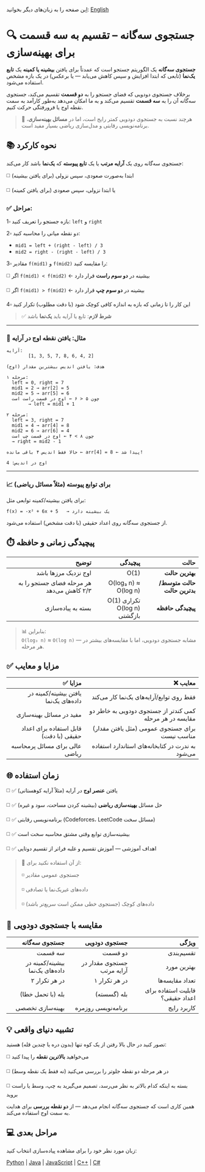 اِین صفحه را به زبان‌های دیگر بخوانید: [English](/search/array-based-search/ternary-search/README.md)

# 🔍 جستجوی سه‌گانه – تقسیم به سه قسمت برای بهینه‌سازی

**جستجوی سه‌گانه** یک الگوریتم جستجو است که عمدتاً برای یافتن **بیشینه یا کمینه** یک **تابع یک‌نما** (تابعی که ابتدا افزایش و سپس کاهش می‌یابد — یا برعکس) در یک بازه مشخص استفاده می‌شود.

برخلاف جستجوی دودویی که فضای جستجو را به **دو قسمت** تقسیم می‌کند، جستجوی سه‌گانه آن را به **سه قسمت** تقسیم می‌کند و به ما امکان می‌دهد به‌طور کارآمد به سمت نقطه اوج یا فرورفتگی حرکت کنیم.

> 📌 هرچند نسبت به جستجوی دودویی کمتر رایج است، اما در **مسائل بهینه‌سازی**، برنامه‌نویسی رقابتی و مدل‌سازی ریاضی بسیار مفید است.

## 📚 نحوه کارکرد

جستجوی سه‌گانه روی یک **آرایه مرتب** یا یک **تابع پیوسته** که **یک‌نما** باشد کار می‌کند:

◻️​ ابتدا به‌صورت صعودی، سپس نزولی (برای یافتن بیشینه)

◻️​ یا ابتدا نزولی، سپس صعودی (برای یافتن کمینه)

### ✅ مراحل:
1▫️​ بازه جستجو را تعریف کنید: `left` و `right`

2▫️​ دو نقطه میانی را محاسبه کنید:
   - `‭mid1 = left + (right - left) / 3‬`
   - `‭mid2 = right - (right - left) / 3‬`

3▫️​ مقادیر `‭f(mid1)‬` و `‭f(mid2)‬` را مقایسه کنید:
   
   ◻️​ اگر `‭f(mid1) < f(mid2)‬` ← بیشینه در **دو سوم راست** قرار دارد
   
   ◻️​ اگر `‭f(mid1) > f(mid2)‬` ← بیشینه در **دو سوم چپ** قرار دارد

4▫️​ این کار را تا زمانی که بازه به اندازه کافی کوچک شود (با دقت مطلوب) تکرار کنید

> ✅ **شرط لازم**: تابع یا آرایه باید **یک‌نما** باشد

---

### 🧩 مثال: یافتن نقطه اوج در آرایه

```text
آرایه:
        ‭[1, 3, 5, 7, 8, 6, 4, 2]‬

هدف: یافتن اندیس بیشترین مقدار (اوج)

مرحله ۱:
  ‭left = 0, right = 7‬
  ‭mid1 = 2 → arr[2] = 5‬
  ‭mid2 = 5 → arr[5] = 6‬
  چون ۵ < ۶ ← اوج در قسمت راست است 
        ‭→ left = mid1 + 1 ‬

مرحله ۲:
  ‭left = 3, right = 7‬
  ‭mid1 = 4 → arr[4] = 8‬
  ‭mid2 = 6 → arr[6] = 4‬
  چون ۸ > ۴ ← اوج در قسمت چپ است 
  ‭→ right = mid2 - 1 ‬

حالا فقط اندیس ۴ باقی مانده ← arr[4] = 8 ← پیدا شد!

اوج در اندیس: 4
```

---

### 📈 برای توابع پیوسته (مثلاً مسائل ریاضی)

برای یافتن بیشینه/کمینه توابعی مثل:
```text
f(x) = -x² + 6x + 5   → یک بیشینه دارد
```

از جستجوی سه‌گانه روی اعداد حقیقی (با دقت مشخص) استفاده می‌شود.

## ⏱️ پیچیدگی زمانی و حافظه

| توضیح | پیچیدگی | حالت |
|-------------:|------------:|--------:|
| اوج نزدیک مرزها باشد | O(1) | **بهترین حالت** |
| هر مرحله فضای جستجو را به ۲/۳ کاهش می‌دهد | O(log₃ n) ≈ O(log n) | **حالت متوسط/بدترین حالت** |
| بسته به پیاده‌سازی | O(1) تکراری<br>O(log n) بازگشتی | **پیچیدگی حافظه** |


> 📊 بنابراین:  
> `O(log₃ n)` ≈ `O(log n)` — مشابه جستجوی دودویی، اما با مقایسه‌های بیشتر در هر مرحله.

## ✅ مزایا و معایب

| ✅ مزایا | ❌ معایب |
|-------:|--------:|
| یافتن بیشینه/کمینه در داده‌های یک‌نما | فقط روی توابع/آرایه‌های یک‌نما کار می‌کند |
| مفید در مسائل بهینه‌سازی | کمی کندتر از جستجوی دودویی به خاطر دو مقایسه در هر مرحله |
| قابل استفاده برای اعداد حقیقی (با دقت) | برای جستجوی عمومی (مثل یافتن مقدار) مناسب نیست |
| عالی برای مسائل پرمحاسبه ریاضی | به ندرت در کتابخانه‌های استاندارد استفاده می‌شود |

## 🌐 زمان استفاده

◻️​ ✅ یافتن **عنصر اوج** در آرایه (مثلاً آرایه کوهستانی)

◻️​ ✅ حل مسائل **بهینه‌سازی ریاضی** (بیشینه کردن مساحت، سود و غیره)

◻️​ ✅ برنامه‌نویسی رقابتی (Codeforces، LeetCode مسائل سخت)

◻️​ ✅ بیشینه‌سازی توابع وقتی مشتق محاسبه سخت است

◻️​ ✅ اهداف آموزشی — آموزش تقسیم و غلبه فراتر از تقسیم دوتایی

> 🚫 از آن استفاده نکنید برای:
>
> ◽ جستجوی عمومی مقادیر
>
> ◽ داده‌های غیریک‌نما یا تصادفی
>
> ◽ داده‌های کوچک (جستجوی خطی ممکن است سریع‌تر باشد)

## 🔁 مقایسه با جستجوی دودویی

| جستجوی سه‌گانه | جستجوی دودویی | ویژگی |
|----------------:|---------------:|--------:|
| سه قسمت | دو قسمت | تقسیم‌بندی |
| بیشینه/کمینه در داده‌های یک‌نما | جستجوی مقدار در آرایه مرتب | بهترین مورد |
| ۲ در هر تکرار | ۱ در هر تکرار | تعداد مقایسه‌ها |
| بله (با تحمل خطا) | بله (گسسته) | قابلیت استفاده برای اعداد حقیقی؟ |
| بهینه‌سازی تخصصی | برنامه‌نویسی روزمره | کاربرد رایج |


## 💡 تشبیه دنیای واقعی

تصور کنید در حال بالا رفتن از یک کوه تنها (بدون دره یا چندین قله) هستید:

◻️​ می‌خواهید **بالاترین نقطه** را پیدا کنید

◻️​ در هر مرحله دو نقطه جلوتر را بررسی می‌کنید (نه فقط یک نقطه وسط)

◻️​ بسته به اینکه کدام بالاتر به نظر می‌رسد، تصمیم می‌گیرید به چپ، وسط یا راست بروید

همین کاری است که جستجوی سه‌گانه انجام می‌دهد — از **دو نقطه بررسی** برای هدایت به سمت اوج استفاده می‌کند.

## 💻 مراحل بعدی

زبان مورد نظر خود را برای مشاهده پیاده‌سازی انتخاب کنید:

[Python](/search/array-based-search/ternary-search/python/) | [Java](/search/array-based-search/ternary-search/java/) | [JavaScript](/search/array-based-search/ternary-search/javascript/) | [C++](/search/array-based-search/ternary-search/cpp/) | [C#](/search/array-based-search/ternary-search/csharp/)

